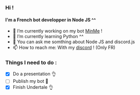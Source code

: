 ### Hi !
#### I'm a French bot developper in Node JS ^^
- 🔭 I’m currently working on my bot <a href="https://github.com/thumuslive/minme">MinMe</a> !
- 🌱 I’m currently learning Python ^^
- 💬 You can ask me somthing about Node JS and discord.js
- 📫 How to reach me: With my <a href="https://discord.gg/Zucxjfj">discord</a> ! (Only FR)

### Things I need to do :

- [x] Do a presentation :ok_hand:
- [ ] Publish my bot :eyes:
- [x] Finish Undertale :ok_hand:
